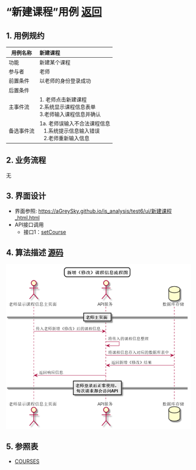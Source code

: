 # “新建课程”用例 [返回](../../README.md)

## 1. 用例规约

|用例名称|新建课程|
|-------|:-------------|
|功能|新建某个课程|
|参与者|老师|
|前置条件|以老师的身份登录成功|
|后置条件||
|主事件流| 1. 老师点击新建课程<br/>2.系统显示课程信息表单<br/>3.老师输入课程信息并确认|
|备选事件流|1a. 老师误输入不合法课程信息 <br/>&nbsp;&nbsp; 1.系统提示信息输入错误<br/> &nbsp;&nbsp; 2.老师重新输入信息|

## 2. 业务流程
无


## 3. 界面设计
- 界面参照: https://aGreySky.github.io/is_analysis/test6/ui/新建课程_html.html
- API接口调用
    - 接口1：[setCourse](../接口/setCourse.md)

## 4. 算法描述 [源码](../流程图/新增（修改）课程信息流程图.wsd)
![显示任教课程列表流程图](../images/流程图/新增（修改）课程信息流程图.png)
    
## 5. 参照表

- [COURSES](../数据库设计/数据库设计.md/#COURSES)